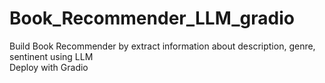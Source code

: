 # Book_Recommender_LLM_gradio

Build Book Recommender by extract information about description, genre, sentinent using LLM    
Deploy with Gradio 
